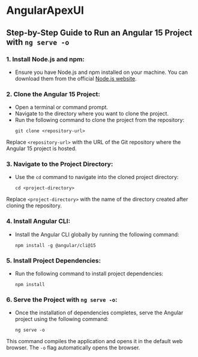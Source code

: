 # AngularApexUI
## Step-by-Step Guide to Run an Angular 15 Project with `ng serve -o`

### 1. Install Node.js and npm:
   - Ensure you have Node.js and npm installed on your machine. You can download them from the official [Node.js website](https://nodejs.org).

### 2. Clone the Angular 15 Project:
   - Open a terminal or command prompt.
   - Navigate to the directory where you want to clone the project.
   - Run the following command to clone the project from the repository:
     ```
     git clone <repository-url>
     ```
   Replace `<repository-url>` with the URL of the Git repository where the Angular 15 project is hosted.

### 3. Navigate to the Project Directory:
   - Use the `cd` command to navigate into the cloned project directory:
     ```
     cd <project-directory>
     ```
   Replace `<project-directory>` with the name of the directory created after cloning the repository.

### 4. Install Angular CLI:
   - Install the Angular CLI globally by running the following command:
     ```
     npm install -g @angular/cli@15
     ```

### 5. Install Project Dependencies:
   - Run the following command to install project dependencies:
     ```
     npm install
     ```

### 6. Serve the Project with `ng serve -o`:
   - Once the installation of dependencies completes, serve the Angular project using the following command:
     ```
     ng serve -o
     ```
   This command compiles the application and opens it in the default web browser. The `-o` flag automatically opens the browser.

